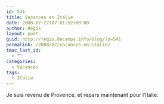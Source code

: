 ```yaml
---
id: 541
title: Vacances en Italie
date: 2008-07-27T07:01:52+00:00
author: Régis
layout: post
guid: http://regis.decamps.info/blog/?p=541
permalink: /2008/07/vacances-en-italie/
tmac_last_id:
  - ""
categories:
  - Vacances
tags:
  - Italie
---
```

Je suis revenu de Provence, et repars maintenant pour l&rsquo;Italie.